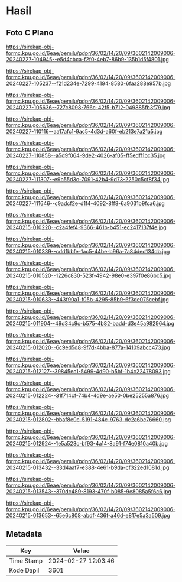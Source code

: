 # Hasil

## Foto C Plano

https://sirekap-obj-formc.kpu.go.id/6eae/pemilu/pdpr/36/02/14/20/09/3602142009006-20240227-104945--e5d4cbca-f2f0-4eb7-86b9-135b1d5f4801.jpg

https://sirekap-obj-formc.kpu.go.id/6eae/pemilu/pdpr/36/02/14/20/09/3602142009006-20240227-105237--f21d234e-7299-4194-8580-6faa288e957b.jpg

https://sirekap-obj-formc.kpu.go.id/6eae/pemilu/pdpr/36/02/14/20/09/3602142009006-20240227-105636--727c8098-766c-42f5-b712-049885fb3f79.jpg

https://sirekap-obj-formc.kpu.go.id/6eae/pemilu/pdpr/36/02/14/20/09/3602142009006-20240227-110116--aa17afc1-9ac5-4d3d-a60f-eb213e7a21a5.jpg

https://sirekap-obj-formc.kpu.go.id/6eae/pemilu/pdpr/36/02/14/20/09/3602142009006-20240227-110858--a5d9f064-9de2-4026-af05-ff5edff1bc35.jpg

https://sirekap-obj-formc.kpu.go.id/6eae/pemilu/pdpr/36/02/14/20/09/3602142009006-20240227-111307--e9b55d3c-7091-42b4-9d73-2250c5cf8f34.jpg

https://sirekap-obj-formc.kpu.go.id/6eae/pemilu/pdpr/36/02/14/20/09/3602142009006-20240227-111646--c9adcf2e-d1f4-4092-8ff8-6a9031b9fca6.jpg

https://sirekap-obj-formc.kpu.go.id/6eae/pemilu/pdpr/36/02/14/20/09/3602142009006-20240215-010220--c2a4fef4-9366-461b-b451-ec2417137f4e.jpg

https://sirekap-obj-formc.kpu.go.id/6eae/pemilu/pdpr/36/02/14/20/09/3602142009006-20240215-010339--cdd1bbfe-1ac5-44be-b96a-7a84ded134db.jpg

https://sirekap-obj-formc.kpu.go.id/6eae/pemilu/pdpr/36/02/14/20/09/3602142009006-20240215-010520--1226c830-523f-4942-98e0-e397f0e86bc5.jpg

https://sirekap-obj-formc.kpu.go.id/6eae/pemilu/pdpr/36/02/14/20/09/3602142009006-20240215-010633--443f90a1-f05b-4295-85b9-6f3de075cebf.jpg

https://sirekap-obj-formc.kpu.go.id/6eae/pemilu/pdpr/36/02/14/20/09/3602142009006-20240215-011904--49d34c9c-b575-4b82-badd-d3e45a982964.jpg

https://sirekap-obj-formc.kpu.go.id/6eae/pemilu/pdpr/36/02/14/20/09/3602142009006-20240215-012020--6c9ed5d8-9f7d-4bba-877a-14109abcc473.jpg

https://sirekap-obj-formc.kpu.go.id/6eae/pemilu/pdpr/36/02/14/20/09/3602142009006-20240215-012127--39845ec1-5499-4d90-b5bf-1b4c22478093.jpg

https://sirekap-obj-formc.kpu.go.id/6eae/pemilu/pdpr/36/02/14/20/09/3602142009006-20240215-012224--31f714cf-74b4-4d9e-ae50-0be25255a876.jpg

https://sirekap-obj-formc.kpu.go.id/6eae/pemilu/pdpr/36/02/14/20/09/3602142009006-20240215-012802--bbaf8e0c-5191-484c-9763-dc2a6bc76660.jpg

https://sirekap-obj-formc.kpu.go.id/6eae/pemilu/pdpr/36/02/14/20/09/3602142009006-20240215-012924--1e5a523c-bf93-4a14-8a91-f74e0810a40b.jpg

https://sirekap-obj-formc.kpu.go.id/6eae/pemilu/pdpr/36/02/14/20/09/3602142009006-20240215-013432--33d4aaf7-e388-4e61-b9da-cf322ed1081d.jpg

https://sirekap-obj-formc.kpu.go.id/6eae/pemilu/pdpr/36/02/14/20/09/3602142009006-20240215-013543--370dc489-8193-470f-b085-9e8085a5f6c6.jpg

https://sirekap-obj-formc.kpu.go.id/6eae/pemilu/pdpr/36/02/14/20/09/3602142009006-20240215-013653--65e6c808-abdf-436f-a46d-e817e5a3a509.jpg


## Metadata

| Key        | Value               |
| ---------- | ------------------- |
| Time Stamp | 2024-02-27 12:03:46 |
| Kode Dapil | 3601                |



